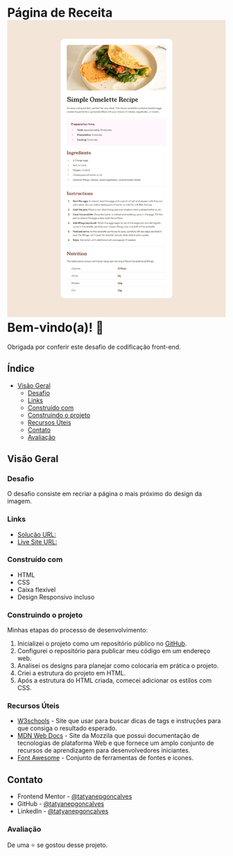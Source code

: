 <h1 align-center='center'> Página de Receita
    <img src="design/desktop-design.jpg")


## Bem-vindo(a)!  👋
Obrigada por conferir este desafio de codificação front-end.

## Índice
- [Visão Geral](#visao-geral)
    - [Desafio](#desafio)
    - [Links](#links)
    - [Construído com](#contruído-com)
    - [Construindo o projeto](#construindo-o-projeto)
  - [Recursos Úteis](#recursos-úteis)
  - [Contato](#contato)
  - [Avaliação](#avaliação)

## Visão Geral

### Desafio 

O desafio consiste em recriar a página o mais próximo do design da imagem.

### Links

- [Solução URL:](https://github.com/tatyanepgoncalves/pagina-de-receitas)
- [Live Site URL:]()


### Construído com

- HTML
- CSS
- Caixa flexível
- Design Responsivo incluso

### Construindo o projeto
Minhas etapas do processo de desenvolvimento:

1. Inicializei o projeto como um repositório público no [GitHub](https://github.com/).
2. Configurei o repositório para publicar meu código em um endereço web.
3. Analisei os designs para planejar como colocaria em prática o projeto.
4. Criei a estrutura do projeto em HTML.
5. Após a estrutura do HTML criada, comecei adicionar os estilos com CSS.

### Recursos Úteis

- [W3schools](https://www.w3schools.com/) - Site que usar para buscar dicas de tags e instruções para que consiga o resultado esperado. 
- [MDN Web Docs](https://developer.mozilla.org/pt-BR/) - Site da Mozzila que possui documentação de tecnologias de plataforma Web e que fornece um amplo conjunto de recursos de aprendizagem para desenvolvedores iniciantes. 
- [Font Awesome](https://fontawesome.com/) - Conjunto de ferramentas de fontes e ícones.



## Contato


- Frontend Mentor - [@tatyanepgoncalves](https://www.frontendmentor.io/profile/tatyanepgoncalves)
- GitHub - [@tatyanepgoncalves](https://github.com/tatyanepgoncalves)
- LinkedIn - [@tatyanepgoncalves](https://www.linkedin.com/in/tatyanegoncalves/)

### Avaliação
De uma ⭐ se gostou desse projeto. 
